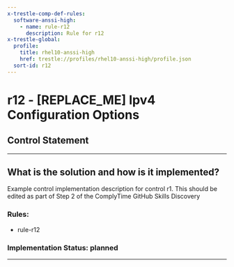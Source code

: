 ```yaml
---
x-trestle-comp-def-rules:
  software-anssi-high:
    - name: rule-r12
      description: Rule for r12
x-trestle-global:
  profile:
    title: rhel10-anssi-high
    href: trestle://profiles/rhel10-anssi-high/profile.json
  sort-id: r12
---
```


# r12 - \[REPLACE_ME\] Ipv4 Configuration Options

## Control Statement

______________________________________________________________________

## What is the solution and how is it implemented?

<!-- For implementation status enter one of: implemented, partial, planned, alternative, not-applicable -->

<!-- Note that the list of rules under ### Rules: is read-only and changes will not be captured after assembly to JSON -->

<!-- Add control implementation description here for control: r12 -->
Example control implementation description for control r1. This should be edited as part of Step 2 of the ComplyTime GitHub Skills Discovery
### Rules:

  - rule-r12

### Implementation Status: planned

______________________________________________________________________
